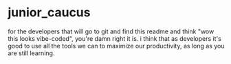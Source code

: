 # junior_caucus

for the developers that will go to git and find this readme and think "wow this looks vibe-coded", you're damn right it is.
i think that as developers it's good to use all the tools we can to maximize our productivity, as long as you are still learning.
